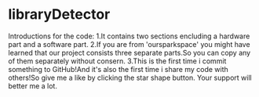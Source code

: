 # libraryDetector
Introductions for the code:
1.It contains two sections encluding a hardware part and a software part.
2.If you are from 'oursparkspace' you might have learned that our project consists three separate parts.So you can copy any of them separately without consern.
3.This is the first time i commit something to GitHub!And it's also the first time i share my code with others!So give me a like by clicking the star shape button.
Your support will better me a lot.
